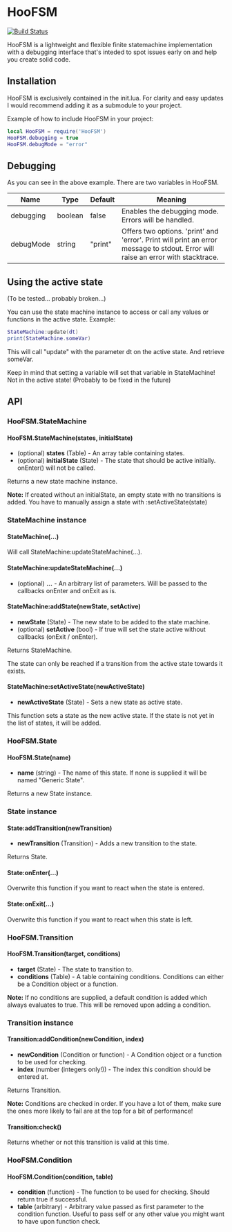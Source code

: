 # HooFSM

[![Build Status](https://travis-ci.org/Hooodini/HooFSM.svg?branch=master)](https://travis-ci.org/Hooodini/HooFSM)

HooFSM is a lightweight and flexible finite statemachine implementation with a debugging interface that's inteded to spot issues early on and help you create solid code.

## Installation

HooFSM is exclusively contained in the init.lua. For clarity and easy updates I would recommend adding it as a submodule to your project.

Example of how to include HooFSM in your project:


```lua
local HooFSM = require('HooFSM')
HooFSM.debugging = true
HooFSM.debugMode = "error"
```

## Debugging

As you can see in the above example. There are two variables in HooFSM. 


| Name | Type | Default | Meaning |
| --- | --- | --- | --- |
| debugging | boolean | false | Enables the debugging mode. Errors will be handled. |
| debugMode | string | "print" | Offers two options. 'print' and 'error'. Print will print an error message to stdout. Error will raise an error with stacktrace. |

## Using the active state

(To be tested... probably broken...)

You can use the state machine instance to access or call any values or functions in the active state.
Example:
```lua
StateMachine:update(dt)
print(StateMachine.someVar)
```
This will call "update" with the parameter dt on the active state. 
And retrieve someVar.

Keep in mind that setting a variable will set that variable in StateMachine! Not in the active state! (Probably to be fixed in the future)

## API

### HooFSM.StateMachine

#### HooFSM.StateMachine(states, initialState)

- (optional) **states** (Table) - An array table containing states.
- (optional) **initialState** (State) - The state that should be active initially. onEnter() will not be called. 

Returns a new state machine instance.

**Note:** If created without an initialState, an empty state with no transitions is added. You have to manually assign a state with :setActiveState(state)

### StateMachine instance

#### StateMachine(...)

Will call StateMachine:updateStateMachine(...).

#### StateMachine:updateStateMachine(...)

- (optional) **...** - An arbitrary list of parameters. Will be passed to the callbacks onEnter and onExit as is.

#### StateMachine:addState(newState, setActive)

- **newState** (State) - The new state to be added to the state machine.
- (optional) **setActive** (bool) - If true will set the state active without callbacks (onExit / onEnter).

Returns StateMachine.

The state can only be reached if a transition from the active state towards it exists.

#### StateMachine:setActiveState(newActiveState)

- **newActiveState** (State) - Sets a new state as active state. 

This function sets a state as the new active state. If the state is not yet in the list of states, it will be added.

### HooFSM.State

#### HooFSM.State(name) 

- **name** (string) - The name of this state. If none is supplied it will be named "Generic State".

Returns a new State instance. 

### State instance

#### State:addTransition(newTransition)

- **newTransition** (Transition) - Adds a new transition to the state. 

Returns State. 

#### State:onEnter(...)

Overwrite this function if you want to react when the state is entered.

#### State:onExit(...)

Overwrite this function if you want to react when this state is left. 

### HooFSM.Transition

#### HooFSM.Transition(target, conditions)

- **target** (State) - The state to transition to.
- **conditions** (Table) - A table containing conditions. Conditions can either be a Condition object or a function.

**Note:** If no conditions are supplied, a default condition is added which always evaluates to true. This will be removed upon adding a condition.

### Transition instance

#### Transition:addCondition(newCondition, index)

- **newCondition** (Condition or function) - A Condition object or a function to be used for checking.
- **index** (number (integers only!)) - The index this condition should be entered at.

Returns Transition.

**Note:** Conditions are checked in order. If you have a lot of them, make sure the ones more likely to fail are at the top for a bit of performance!

#### Transition:check()

Returns whether or not this transition is valid at this time.

### HooFSM.Condition

#### HooFSM.Condition(condition, table)

- **condition** (function) - The function to be used for checking. Should return true if successful.
- **table** (arbitrary) - Arbitrary value passed as first parameter to the condition function. Useful to pass self or any other value you might want to have upon function check.


